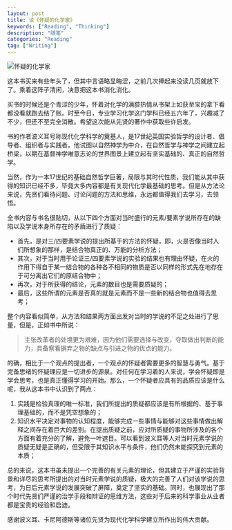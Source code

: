```yaml
---
layout: post
title: 读《怀疑的化学家》
keywords: ["Reading", "Thinking"]
description: "随笔"
categories: "Reading"
tag: ["Writing"]
---
```

![怀疑的化学家](http://upload-images.jianshu.io/upload_images/2160769-042922a6735f599d.jpg?imageMogr2/auto-orient/strip%7CimageView2/2/w/1240)

这本书买来有些年头了，但其中言语略显晦涩，之前几次捧起来没读几页就放下了。乘着这阵子清闲，决意把这本书消化消化。

买书的时候还是个青涩的少年，怀着对化学的满腔热情从书架上如获至宝的拿下看都没看就跑去结了账。时至今日，专业学习化学这门学科已经五六年了，兴趣减了不少，但还不至完全消散。希望这次能从先贤的著作中获取些许启发。

书的作者波义耳号称现代化学科学的奠基人，是17世纪英国实验哲学的设计者、倡导者、组织者与实践者。他试图以自然神学为中介，在自然哲学与神学之间建立起桥梁，以期在基督神学唯意志论的世界图景上建立起有坚实基础的、真正的自然哲学。

当然，作为一本17世纪的基础自然哲学巨著，局限与其时代性质，我们能从其中获得的知识已经不多，毕竟大多内容都是有关现代化学最基础的思考。但是从方法论来说，先贤们看待问题、讨论问题的方法和思维，永远都值得我们去学习，去领悟。

全书内容与书名很贴切，从以下四个方面对当时盛行的元素/要素学说所存在的缺陷以及学说本身所存在的矛盾进行了质疑：

* 首先，是对三/四要素学说的提出所基于的方法的怀疑，即，火是否像当时人们所想象的那样，是结合物真正的、万能的分析方法；  
* 其次，对于当时用于论证三/四要素学说的实验的结果也有理由怀疑，在火的作用下得自于某一结合物的各种各不相同的物质是否以同样的形式先在地存在于可分离出它们的原结合物中；  
* 再次，对于所获得的结论，元素的数目也是需要质疑的；  
* 最后，这些所谓的元素是否真的就是元素而不是一些新的结合物也值得去思考；

整个内容看似简单，从方法和结果两方面出发对当时的学说的不足之处进行了思量，但是，正如书中所说：

> 主张改革者的处境更为艰难，因为他们需要选择与改变，夺取做出判断的能力，具备察看摒弃之物的缺点与引进之物的优点的能力。

的确，相比于一个观点的提出者，一个观点的怀疑者需要更多的智慧与勇气。基于完备思绪的怀疑理应是一切进步的源泉。对任何在学习着的人来说，学会怀疑即是学会思考，也是真正懂得学习的开始。那么，一个怀疑者应具有的品质应该是什么呢，我从这本书中认识到了两点：

1. 实践是检验真理的唯一标准，我们所提出的质疑都应该是有所根据的、基于事理基础的，而不是凭空想象的；  
2. 知识水平决定对事物的认知程度，能够完成一些事情与能够对这些事情做出解释之间存在着巨大的差别。在提出质疑之前，应对所质疑的事物所涉及的各个方面有着充分的了解，避免一叶遮目。可以看到波义耳等人对当时元素学说的质疑无疑是正确的，但受限于其知识水平与条件，他们仍然未能探究到元素的本质；  

总的来说，这本书虽未提出一个完善的有关元素的理论，但其建立于严谨的实验背景和详尽的思考所提出的对当时元素学说的质疑，极大的完善了人们对该学说的思考，为日后元素学说的发展突破了屏障，奠定了坚实的基础。同时，也展现出了那个时代先贤们严谨的治学手段和辩证的思维方法，这些对于后来的科学事业从业者都是宝贵的经验和启迪。

感谢波义耳、卡尼阿德斯等诸位先贤为现代化学科学建立所作出的伟大贡献。
